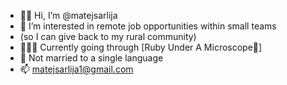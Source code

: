 - 🙇🏼 Hi, I’m @matejsarlija
- 👀 I’m interested in remote job opportunities within small teams
- (so I can give back to my rural community)
- 🚵🏼‍♂️ Currently going through [Ruby Under A Microscope🔬]
- 🐛 Not married to a single language
- 📫 matejsarlija1@gmail.com
